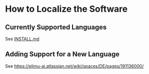# How to Localize the Software

## Currently Supported Languages

See [INSTALL.md](INSTALL.md#supported-languages-)

## Adding Support for a New Language

See https://elimu-ai.atlassian.net/wiki/spaces/DE/pages/191136000/
